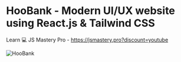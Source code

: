 # HooBank - Modern UI/UX website using React.js & Tailwind CSS

Learn 💻 JS Mastery Pro - https://jsmastery.pro?discount=youtube

![HooBank](https://i.ibb.co/BK1Hn0x/Screenshot-2022-08-08-at-4-05-48-PM.png)
